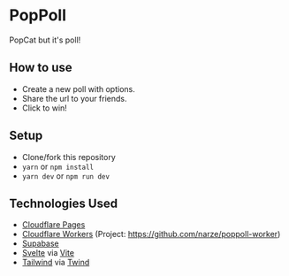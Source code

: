 # PopPoll

PopCat but it's poll!

## How to use

- Create a new poll with options.
- Share the url to your friends.
- Click to win!

## Setup

- Clone/fork this repository
- `yarn` or `npm install`
- `yarn dev` or `npm run dev`

## Technologies Used

- [Cloudflare Pages](https://pages.cloudflare.com)
- [Cloudflare Workers](https://workers.cloudflare.com) (Project: https://github.com/narze/poppoll-worker)
- [Supabase](https://supabase.io)
- [Svelte](https://svelte.dev) via [Vite](https://vitejs.dev)
- [Tailwind](https://tailwindcss.com) via [Twind](http://twind.dev)
